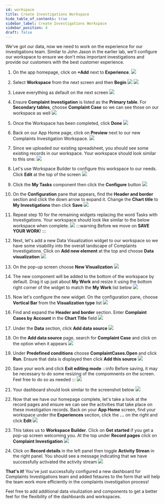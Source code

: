 ```yaml
---
id: workspace
title: Create Investigations Workspace
hide_table_of_contents: true
sidebar_label: Create Investigations Workspace
sidebar_position: 4
draft: false
---
```


We've got our data, now we need to work on the experience for our investigations team. Similar to John Jason in the earlier lab, we'll configure our workspace to ensure we don't miss important investigations and provide our customers with the best customer experience.

1. On the app homepage, click on **+Add** next to **Experience**.
![](../images/2023-09-11-12-57-48.png)


2. Select **Workspace** from the next screen and then **Begin**
    ![](../images/2023-09-11-12-58-55.png)
    ![](../images/2023-09-11-13-00-24.png)


3. Leave everything as default on the next screen
![](../images/2023-09-11-13-01-28.png)


4. Ensure **Complaint Investigation** is listed as the **Primary table**. For **Secondary tables**, choose **Complaint Case** so we can see those on our workspace as well
![](../images/2023-09-11-13-05-51.png)


5. Once the Workspace has been completed, click **Done**
![](../images/2023-09-11-13-08-42.png)


6. Back on our App Home page, click on **Preview** next to our new Complaints Investigation Workspace.
![](../images/2023-09-11-13-10-26.png)


7. Since we uploaded our existing spreadsheet, you should see some existing records in our workspace. Your workspace should look similar to this one:
![](../images/2023-09-12-08-48-17.png)


8. Let's use Workspace Builder to configure this workspace to our needs. Click **Edit** at the top of the screen
![](../images/2023-09-12-08-49-34.png)


9. Click the **My Tasks** component then click the **Configure** button
![](../images/2023-09-12-08-51-34.png)


10. On the **Configuration** pane that appears, find the **Header and border** section and click the down arrow to expand it. Change the **Chart title** to **My Investigations** then click **Save**
![](../images/2023-09-12-08-54-24.png)


11. Repeat step 10 for the remaining widgets replacing the word Tasks with Investigations. Your workspace should look like similar to the below workspace when complete.
![](../images/2023-09-12-08-58-14.png)
:::warning
Before we move on **SAVE YOUR WORK**!
:::


12. Next, let's add a new Data Visualization widget to our workspace so we have some visability into the overall landscape of Complaints Investigations. Click on **Add new element** at the top and choose **Data visualization**
![](../images/2023-09-12-09-00-08.png)


13. On the pop-up screen choose **New Visualization**
    ![](../images/2023-10-30-09-33-52.png)


14. The new component will be added to the bottom of the workspace by default. Drag it up just about **My Work** and resize it using the bottom right corner of the widget to match the **My Work** list below
![](../images/2023-09-27-12-59-48.png)


15. Now let's configure the new widget. On the configuration pane, choose **Vertical Bar** from the **Visualization type** list
![](../images/2023-09-27-13-00-45.png)


16. Find and expand the **Header and border** section. Enter **Complaint Cases by Account** in the **Chart Title** field
![](../images/2023-09-27-13-12-38.png)


17. Under the **Data** section, click **Add data source**
![](../images/2023-09-27-13-04-42.png)


18. On the **Add data source** page, search for **Complaint Case** and click on the option when it appears
![](../images/2023-09-27-13-06-26.png)


19. Under **Predefined conditions** choose **ComplaintCases.Open** and click **Run**. Ensure that data is displayed then click **Add this source**
![](../images/2023-09-27-13-07-55.png)


20. Save your work and click **Exit editing mode**
:::info
Before saving, it may be necessary to do some resizing of the compomnents on the screen. Feel free to do so as needed
:::
![](../images/2023-09-27-13-15-18.png)


21. Your dashboard should look similar to the screenshot below
![](../images/2023-09-27-13-16-24.png)


22. Now that we have our homepage complete, let's take a look at the record pages and ensure we can see the activities that take place on these investigation records. Back on your **App Home** screen, find your workspace under the **Experiences** section, click the **...** on the right and click **Edit**
![](../images/2023-09-27-14-50-00.png)


23. This takes us to **Workspace Builder**. Click on **Get started** if you get a pop-up screen welcoming you. At the top under **Record pages** click on **Complaint Investigation**
![](../images/2023-09-27-14-52-28.png)


24. Click on **Record details** in the left panel then toggle **Activity Strean** in the right panel. You should see a message indicating that we have successfully activated the activity stream
![](../images/2023-09-27-14-53-59.png)


**That's it!** You've just successfully configured a new dashboard for Complaints Investigations team and added fetaures to the form that will help the team work more efficiently in the complaints investigation process!

Feel free to add additional data visulization and components to get a better feel for the flexibility of the dashboards and workspaces.
